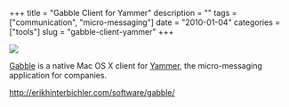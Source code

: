 +++
title = "Gabble Client for Yammer"
description = ""
tags = ["communication", "micro-messaging"]
date = "2010-01-04"
categories = ["tools"]
slug = "gabble-client-yammer"
+++


<div class="tool-screenshot mb1"><a href="http://erikhinterbichler.com/software/gabble/"><img id="bluga-thumbnail-2715" class="bluga-thumbnail custom" src="http://media.konigi.com/bluga/
wt522fea4f7d534_custom.jpg"/></a></div><p><a href="http://erikhinterbichler.com/software/gabble/">Gabble</a> is a native Mac OS X client for <a href="http://yammer.com/">Yammer</a>, the micro-messaging application for companies.</p>

  
<p><a href="http://erikhinterbichler.com/software/gabble/">http://erikhinterbichler.com/software/gabble/</a></p>
      
